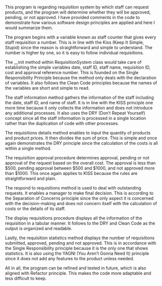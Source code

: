 This program is regarding requisition system by which staff can request products, and the program will determine whether they will be approved, pending, or not approved. I have provided comments in the code to demonstrate how various software design principles are applied and here I would summarize them.

The program begins with a variable known as staff counter that gives every staff requisition a number. This is in line with the Kiss (Keep It Simple, Stupid) since the reason is straightforward and simple to understand. The number is higher by one, so it is easy to follow individual requisitions.

The __init method within RequisitionSystem class would take care of establishing the simple variables date, staff ID, staff name, requisition ID, cost and approval reference number. This is founded on the Single Responsibility Principle because the method only deals with the declaration of variables. It also follows the Clean Code principles because the names of the variables are short and simple to read.

The staff information method gathers the information of the staff including the date, staff ID, and name of staff. It is in line with the KISS principle one more time because it only collects the information and does not introduce any additional processes. It also uses the DRY (Don’t Repeat Yourself) concept since all the staff information is processed in a single location rather than the duplication of code with other processes.

The requisitions details method enables to input the quantity of products and product prices. It then divides the sum of price. This is simple and once again demonstrates the DRY principle since the calculation of the costs is all within a single method.

The requisition approval procedure determines approval, pending or not approval of the request based on the overall cost. The approval is less than $500, pending approval between $500 and $1000, and not approved more than $1000. This once again applies to KISS because the rules are straightforward and plain.

The respond to requisitions method is used to deal with outstanding requests. It enables a manager to make final decision. This is according to the Separation of Concerns principle since the only aspect it is concerned with the decision-making and does not concern itself with the calculation of costs or the details of its staff.

The display requisitions procedure displays all the information of the requisition in a tabular manner. It follows to the DRY and Clean Code as the output is organized and readable.

Lastly, the requisition statistics method displays the number of requisitions submitted, approved, pending and not approved. This is in accordance with the Single Responsibility principle because it is the only one that shows statistics. It is also using the YAGNI (You Aren’t Gonna Need It) principle since it does not add any features to the product unless needed.

All in all, the program can be refined and tested in future, which is also aligned with Refactor principle. This makes the code more adaptable and less difficult to keep.

